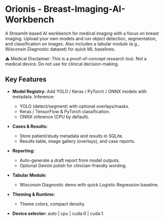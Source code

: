 # Orionis - Breast-Imaging-AI-Workbench
A Streamlit-based AI workbench for medical imaging with a focus on breast imaging. Upload your own models and run object detection, segmentation, and classification on images. Also includes a tabular module (e.g., Wisconsin Diagnostic dataset) for quick ML baselines.

⚠️ Medical Disclaimer: This is a proof-of-concept research tool. Not a medical device. Do not use for clinical decision-making.


## Key Features

- **Model Registry:** Add YOLO / Keras / PyTorch / ONNX models with metadata.
Inference:
  - YOLO (detect/segment) with optional overlays/masks.
  - Keras / TensorFlow & PyTorch classification.
  - ONNX inference (CPU by default).

- **Cases & Results:**
  - Store patient/study metadata and results in SQLite.
  - Results table, image gallery (overlays), and case reports.

- **Reporting:**
  - Auto-generate a draft report from model outputs.
  - Optional Gemini polish for clinician-friendly wording.

- **Tabular Module:**
  - Wisconsin Diagnostic demo with quick Logistic Regression baseline.

- **Theming & Runtime:**
  - Theme colors, compact density.

- **Device selector:** auto | cpu | cuda:0 | cuda:1.

